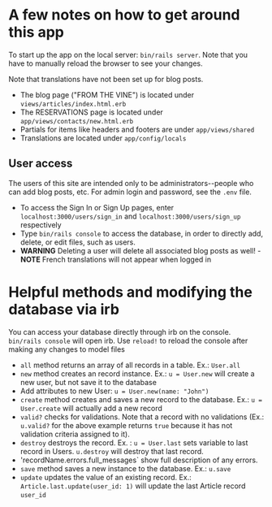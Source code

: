 # A few notes on how to get around this app

To start up the app on the local server: `bin/rails server`. Note that you have to manually reload the browser to see your changes.

Note that translations have not been set up for blog posts.

- The blog page ("FROM THE VINE") is located under `views/articles/index.html.erb`
- The RESERVATIONS page is located under `app/views/contacts/new.html.erb`
- Partials for items like headers and footers are under `app/views/shared`
- Translations are located under `app/config/locals`

## User access

The users of this site are intended only to be administrators--people who can add blog posts, etc. For admin login and password, see the `.env` file.

- To access the Sign In or Sign Up pages, enter `localhost:3000/users/sign_in` and `localhost:3000/users/sign_up` respectively
- Type `bin/rails console` to access the database, in order to directly add, delete, or edit files, such as users.
- **WARNING** Deleting a user will delete all associated blog posts as well! -**NOTE** French translations will not appear when logged in

# Helpful methods and modifying the database via irb

You can access your database directly through irb on the console. `bin/rails console` will open irb. Use `reload!` to reload the console after making any changes to model files

- `all` method returns an array of all records in a table. Ex.: `User.all`
- `new` method creates an record instance. Ex.: `u = User.new` will create a new user, but not save it to the database
- Add attributes to new User: `u = User.new(name: "John")`
- `create` method creates and saves a new record to the database. Ex.: `u = User.create` will actually add a new record
- `valid?` checks for validations. Note that a record with no validations (Ex.: `u.valid?` for the above example returns `true` because it has not validation criteria assigned to it).
- `destroy` destroys the record. Ex. : `u = User.last` sets variable to last record in Users. `u.destroy` will destroy that last record.
- 'recordName.errors.full_messages` show full description of any errors.
- `save` method saves a new instance to the database. Ex.: `u.save`
- `update` updates the value of an existing record. Ex.: `Article.last.update(user_id: 1)` will update the last Article record `user_id`
